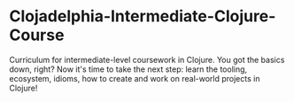 # Clojadelphia-Intermediate-Clojure-Course
Curriculum for intermediate-level coursework in Clojure. You got the basics down, right? Now it's time to take the next step: learn the tooling, ecosystem, idioms, how to create and work on real-world projects in Clojure!
